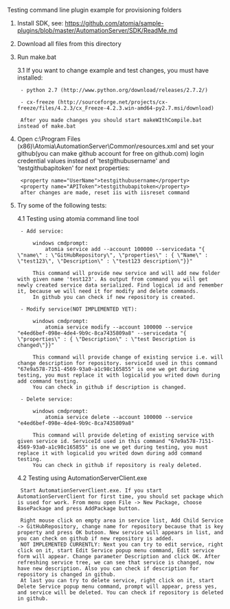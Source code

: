 ﻿Testing command line plugin example for provisioning folders

1. Install SDK, see: https://github.com/atomia/sample-plugins/blob/master/AutomationServer/SDK/ReadMe.md

2. Download all files from this directory

3. Run make.bat

	3.1 If you want to change example and test changes, you must have installed:
	
		- python 2.7 (http://www.python.org/download/releases/2.7.2/)
		
		- cx-freeze (http://sourceforge.net/projects/cx-freeze/files/4.2.3/cx_Freeze-4.2.3.win-amd64-py2.7.msi/download)
		
		After you made changes you should start makeWIthCompile.bat instead of make.bat
	
4. Open c:\Program Files (x86)\Atomia\AutomationServer\Common\resources.xml and set your github(you can make github account for free on github.com) login credential values instead of 'testgithubusername' and 'testgithubapitoken' for next properties:
	
		<property name="UserName">testgithubusername</property>
		<property name="APIToken">testgithubapitoken</property>
		after changes are made, reset iis with iisreset command

5. Try some of the following tests:
	
	4.1 Testing using atomia command line tool
		
		- Add service:
			
			windows cmdprompt:
				atomia service add --account 100000 --servicedata "{ \"name\" : \"GitHubRepository\", \"properties\" : { \"Name\" : \"test123\", \"Description\" : \"test123 description\"}}"
				
			This command will provide new service and will add new folder with given name 'test123'. As output from command you will get newly created service data serialized. Find logical id and remember it, because we will need it for modify and delete commands.
			In github you can check if new repository is created.
		
		- Modify service(NOT IMPLEMENTED YET):
			
			windows cmdprompt:
				atomia service modify --account 100000 --service "e4ed6bef-098e-4de4-9b9c-8ca7435809a8" --servicedata "{ \"properties\" : { \"Description\" : \"test Description is changed\"}}"
				
			This command will provide change of existing service i.e. will change description for repository. serviceId used in this command "67e9a578-7151-4569-93a0-a1c98c165855" is one we get during testing, you must replace it with logicalid you writed down during add command testing.
			You can check in github if description is changed.
			
		- Delete service:
		
			windows cmdprompt:
				atomia service delete --account 100000 --service "e4ed6bef-098e-4de4-9b9c-8ca7435809a8"
			
			This command will provide deleting of existing service with given service id. ServiceId used in this command "67e9a578-7151-4569-93a0-a1c98c165855" is one we get during testing, you must replace it with logicalid you writed down during add command testing.
			You can check in github if repository is realy deleted.
	
	4.2 Testing using AutomationServerClient.exe
	
		Start AutomationServerClient.exe. If you start AutomationServerClient for first time, you should set package which is used for work. From menu open File -> New Package, choose BasePackage and press AddPackage button.
		
		Right mouse click on empty area in service list, Add Child Service -> GitHubRepository, change name for repository because that is key property and press OK butoon. New service will appears in list, and you can check on github if new repository is added.
		NOT IMPLEMENTED CURRENTLY: Next you can try to edit service, right click on it, start Edit Service popup menu command, Edit service form will appear. Change parameter Description and click OK. After refreshing service tree, we can see that service is changed, now have new description. Also you can check if description for repository is changed in github.
		At last you can try to delete service, right click on it, start Delete Service popup menu command, prompt will appear, press yes, and service will be deleted. You can check if repository is deleted in github.
	